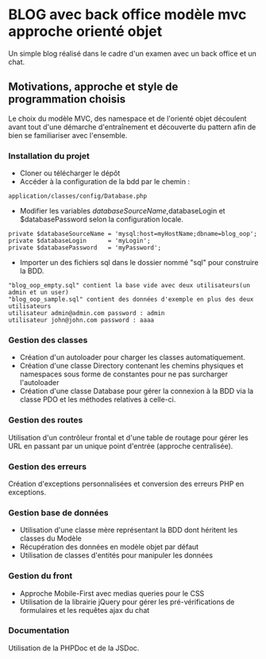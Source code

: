 ﻿# BLOG avec back office modèle mvc approche orienté objet

Un simple blog réalisé dans le cadre d'un examen avec un back office et un chat.

## Motivations, approche et style de programmation choisis
 Le choix du modèle MVC, des namespace et de l'orienté objet découlent avant tout d'une démarche d'entraînement et découverte du pattern afin de bien se familiariser avec l'ensemble.

 ### Installation du projet
* Cloner ou télécharger le dépôt 
* Accéder à la configuration de la bdd par le chemin : 
```
application/classes/config/Database.php 
```
* Modifier les variables $databaseSourceName,$databaseLogin et $databasePassword selon la configuration locale.
```
private $databaseSourceName = 'mysql:host=myHostName;dbname=blog_oop';
private $databaseLogin      = 'myLogin';
private $databasePassword   = 'myPassword';
```
* Importer un des fichiers sql dans le dossier nommé "sql" pour construire la BDD.
```
"blog_oop_empty.sql" contient la base vide avec deux utilisateurs(un admin et un user)
"blog_oop_sample.sql" contient des données d'exemple en plus des deux utilisateurs
utilisateur admin@admin.com password : admin
utilisateur john@john.com password : aaaa
```

### Gestion des classes
* Création d'un autoloader pour charger les classes automatiquement.
* Création d'une classe Directory contenant les chemins physiques et namespaces sous forme de constantes pour ne pas surcharger l'autoloader
* Création d'une classe Database pour gérer la connexion à la BDD via la classe PDO et les méthodes relatives à celle-ci.

### Gestion des routes
Utilisation d'un contrôleur frontal et d'une table de routage pour gérer les URL en passant par un unique point d'entrée (approche centralisée).

### Gestion des erreurs
Création d'exceptions personnalisées et conversion des erreurs PHP en exceptions.

### Gestion base de données
* Utilisation d'une classe mère représentant la BDD dont héritent les classes du Modèle
* Récupération des données en modèle objet par défaut
* Utilisation de classes d'entités pour manipuler les données

### Gestion du front
* Approche Mobile-First avec medias queries pour le CSS
* Utilisation de la librairie jQuery pour gérer les pré-vérifications de formulaires et les requêtes ajax du chat

### Documentation
Utilisation de la PHPDoc et de la JSDoc.


